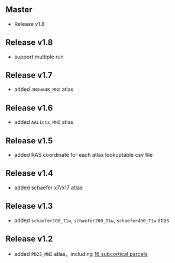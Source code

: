 ## Master
* Release v1.8

## Release v1.8
* support multiple run

## Release v1.7
* added `JHUwm48_MNI` atlas

## Release v1.6
* added `AAL1ctx_MNI` atlas

## Release v1.5
* added RAS coordinate for each atlas lookuptable csv file

## Release v1.4
* added schaefer x7/x17 atlas

## Release v1.3
* added `schaefer100_T1w`, `schaefer200_T1w`, `schaefer400_T1w` atlas

## Release v1.2
* added `PD25_MNI` atlas，including [16 subcortical parcels](https://nist.mni.mcgill.ca/multi-contrast-pd25-atlas/)



